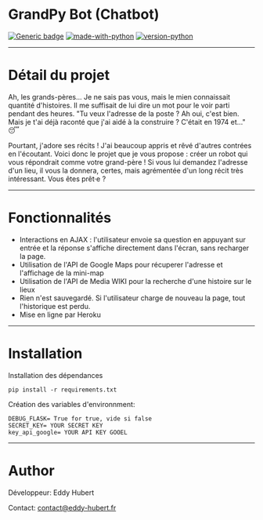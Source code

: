 # GrandPy Bot (Chatbot)

[![Generic badge](https://img.shields.io/badge/GrandPyBot-0.9-<>.svg)]()
[![made-with-python](https://img.shields.io/badge/Made%20with-Python_Flask-1f425f.svg)]()
[![version-python](https://img.shields.io/static/v1?label=Python&message=3.7&color=065535)]()


--------------
# Détail du projet

Ah, les grands-pères... Je ne sais pas vous, mais le mien connaissait quantité d'histoires. Il me suffisait de lui dire un mot pour le voir parti pendant des heures. "Tu veux l'adresse de la poste ? Ah oui, c'est bien. Mais je t'ai déjà raconté que j'ai aidé à la construire ? C'était en 1974 et..." 😴

Pourtant, j'adore ses récits ! J'ai beaucoup appris et rêvé d'autres contrées en l'écoutant. Voici donc le projet que je vous propose : créer un robot qui vous répondrait comme votre grand-père ! Si vous lui demandez l'adresse d'un lieu, il vous la donnera, certes, mais agrémentée d'un long récit très intéressant. Vous êtes prêt·e ?

--------------
# Fonctionnalités

- Interactions en AJAX : l'utilisateur envoie sa question en appuyant sur entrée et la réponse s'affiche directement dans l'écran, sans recharger la page.
- Utilisation de l'API de Google Maps pour récuperer l'adresse et l'affichage de la mini-map
- Utilisation de l'API de Media WIKI pour la recherche d'une histoire sur le lieux
- Rien n'est sauvegardé. Si l'utilisateur charge de nouveau la page, tout l'historique est perdu.
- Mise en ligne par Heroku

--------------
# Installation

Installation des dépendances

```
pip install -r requirements.txt
```

Création des variables d'environnment:
```
DEBUG_FLASK= True for true, vide si false
SECRET_KEY= YOUR SECRET KEY
key_api_google= YOUR API KEY GOOEL
```

--------------
# Author

Développeur: Eddy Hubert

Contact: contact@eddy-hubert.fr
